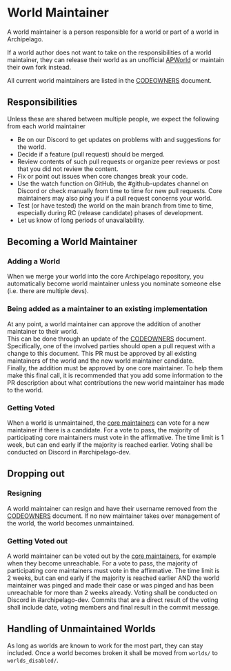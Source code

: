 # World Maintainer

A world maintainer is a person responsible for a world or part of a world in Archipelago.

If a world author does not want to take on the responsibilities of a world maintainer, they can release their world as
an unofficial [APWorld](/docs/apworld%20specification.md) or maintain their own fork instead.

All current world maintainers are listed in the [CODEOWNERS](/docs/CODEOWNERS) document.

## Responsibilities

Unless these are shared between multiple people, we expect the following from each world maintainer

* Be on our Discord to get updates on problems with and suggestions for the world.
* Decide if a feature (pull request) should be merged.
* Review contents of such pull requests or organize peer reviews or post that you did not review the content.
* Fix or point out issues when core changes break your code.
* Use the watch function on GitHub, the #github-updates channel on Discord or check manually from time to time for new
  pull requests. Core maintainers may also ping you if a pull request concerns your world.
* Test (or have tested) the world on the main branch from time to time, especially during RC (release candidate) phases
  of development.
* Let us know of long periods of unavailability.

## Becoming a World Maintainer

### Adding a World

When we merge your world into the core Archipelago repository, you automatically become world maintainer unless you
nominate someone else (i.e. there are multiple devs).

### Being added as a maintainer to an existing implementation

At any point, a world maintainer can approve the addition of another maintainer to their world.  
This can be done through an update of the [CODEOWNERS](/docs/CODEOWNERS) document.  
Specifically, one of the involved parties should open a pull request with a change to this document. This PR must be
approved by all existing maintainers of the world and the new world maintainer candidate.  
Finally, the addition must be approved by one core maintainer. To help them make this final call, it is recommended that
you add some information to the PR description about what contributions the new world maintainer has made to the world.


### Getting Voted

When a world is unmaintained, the [core maintainers](https://github.com/orgs/ArchipelagoMW/people)
can vote for a new maintainer if there is a candidate.
For a vote to pass, the majority of participating core maintainers must vote in the affirmative.
The time limit is 1 week, but can end early if the majority is reached earlier.
Voting shall be conducted on Discord in #archipelago-dev.

## Dropping out

### Resigning

A world maintainer can resign and have their username removed from the [CODEOWNERS](/docs/CODEOWNERS) document. If no
new maintainer takes over management of the world, the world becomes unmaintained.

### Getting Voted out

A world maintainer can be voted out by the [core maintainers](https://github.com/orgs/ArchipelagoMW/people),
for example when they become unreachable.
For a vote to pass, the majority of participating core maintainers must vote in the affirmative.
The time limit is 2 weeks, but can end early if the majority is reached earlier AND the world maintainer was pinged and
made their case or was pinged and has been unreachable for more than 2 weeks already.
Voting shall be conducted on Discord in #archipelago-dev. Commits that are a direct result of the voting shall include
date, voting members and final result in the commit message.

## Handling of Unmaintained Worlds

As long as worlds are known to work for the most part, they can stay included. Once a world becomes broken it shall be
moved from `worlds/` to `worlds_disabled/`.
